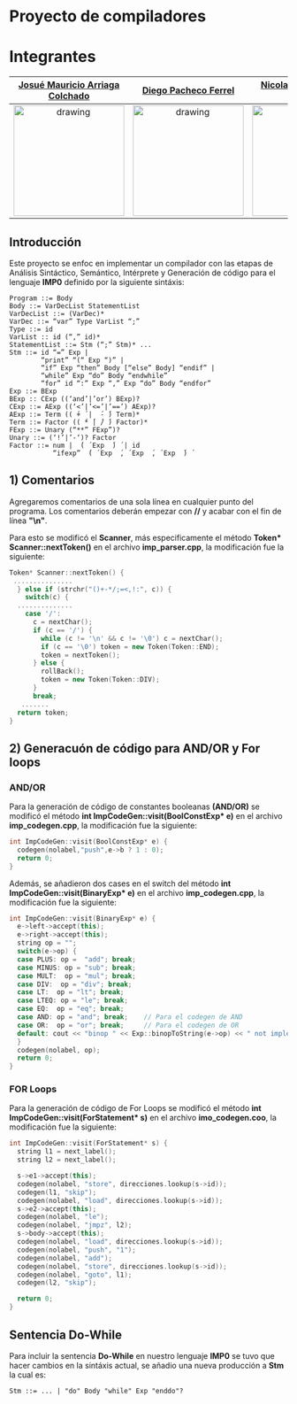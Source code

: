 # Proyecto de compiladores

# Integrantes

| <a href="https://github.com/jmac-94" target="_blank">**Josué Mauricio Arriaga Colchado**</a> | <a href="https://github.com/Diegospf12" target="_blank">**Diego Pacheco Ferrel**</a> | <a href="https://github.com/NicolasArroyo" target="_blank">**Nicolas Mateo Arroyo Chávez**</a> |
| :----------------------------------------------------------------------------------------------: | :----------------------------------------------------------------------------------: | :-----------------------------------------------------------------------------------------: |
| <img src="https://avatars.githubusercontent.com/u/83974555?v=4" alt="drawing" width="200"/> | <img src="https://avatars.githubusercontent.com/u/94090499?v=4" alt="drawing" width="200"/> | <img src="https://avatars.githubusercontent.com/u/83975293?v=4" alt="drawing" width="200"/> |

## **Introducción**

Este proyecto se enfoc en implementar un compilador con las etapas de Análisis Sintáctico, Semántico, Intérprete y Generación de código para el lenguaje **IMP0** definido por la siguiente sintáxis:

```bnf
Program ::= Body
Body ::= VarDecList StatementList
VarDecList ::= (VarDec)*
VarDec ::= “var” Type VarList “;”
Type ::= id
VarList :: id (“,” id)*
StatementList ::= Stm (“;” Stm)* ...
Stm ::= id “=” Exp |
        “print” “(“ Exp “)” |
        “if” Exp “then” Body [“else” Body] “endif” |
        “while” Exp “do” Body “endwhile”
        “for” id “:” Exp “,” Exp “do” Body “endfor”
Exp ::= BExp
BExp :: CExp ((‘and’|’or’) BExp)?
CExp ::= AExp ((‘<’|’<=’|’==’) AExp)?
AExp ::= Term (( ́+ ́ |  ́- ́) Term)*
Term ::= Factor (( ́* ́| ́/ ́) Factor)*
FExp ::= Unary (“**” FExp”)?
Unary ::= (‘!’|’-‘)? Factor
Factor ::= num |  ́( ́ Exp  ́) ́ | id
           “ifexp”  ́( ́ Exp  ́, ́ Exp  ́, ́ Exp  ́) ́
```

## **1) Comentarios**

Agregaremos comentarios de una sola línea en cualquier punto del programa. Los comentarios deberán empezar con **//** y acabar con el fin de línea **"\n"**.

Para esto se modificó el **Scanner**, más especificamente el método __Token* Scanner::nextToken()__ en el archivo **imp_parser.cpp**, la modificación fue la siguiente:

```cpp
Token* Scanner::nextToken() {
 ...............
  } else if (strchr("()+-*/;=<,!:", c)) {
    switch(c) {
  ..............   
    case '/':
      c = nextChar();
      if (c == '/') {
        while (c != '\n' && c != '\0') c = nextChar();
        if (c == '\0') token = new Token(Token::END);
        token = nextToken();
      } else {
        rollBack(); 
        token = new Token(Token::DIV); 
      }
      break; 
   .......
  return token;
}
```

## **2) Generacuón de código para AND/OR y For loops**

### AND/OR

Para la generación de código de constantes booleanas **(AND/OR)** se modificó el método __int ImpCodeGen::visit(BoolConstExp* e)__ en el archivo **imp_codegen.cpp**, la modificación fue la siguiente:

```cpp
int ImpCodeGen::visit(BoolConstExp* e) {
  codegen(nolabel,"push",e->b ? 1 : 0);
  return 0;
}
```

Además, se añadieron dos cases en el switch del método __int ImpCodeGen::visit(BinaryExp* e)__ en el archivo **imp_codegen.cpp**, la modificación fue la siguiente:

```cpp
int ImpCodeGen::visit(BinaryExp* e) {
  e->left->accept(this);
  e->right->accept(this);
  string op = "";
  switch(e->op) {
  case PLUS: op =  "add"; break;
  case MINUS: op = "sub"; break;
  case MULT:  op = "mul"; break;
  case DIV:  op = "div"; break;
  case LT:  op = "lt"; break;
  case LTEQ: op = "le"; break;
  case EQ:  op = "eq"; break;
  case AND: op = "and"; break;    // Para el codegen de AND
  case OR:  op = "or"; break;     // Para el codegen de OR
  default: cout << "binop " << Exp::binopToString(e->op) << " not implemented" << endl;
  }
  codegen(nolabel, op);
  return 0;
}
```

### FOR Loops

Para la generación de código de For Loops se modificó el método __int ImpCodeGen::visit(ForStatement* s)__ en el archivo **imo_codegen.coo**, la modificación fue la siguiente:

```cpp
int ImpCodeGen::visit(ForStatement* s) {
  string l1 = next_label();
  string l2 = next_label();

  s->e1->accept(this);
  codegen(nolabel, "store", direcciones.lookup(s->id));
  codegen(l1, "skip");
  codegen(nolabel, "load", direcciones.lookup(s->id));
  s->e2->accept(this);
  codegen(nolabel, "le");
  codegen(nolabel, "jmpz", l2);
  s->body->accept(this);
  codegen(nolabel, "load", direcciones.lookup(s->id));
  codegen(nolabel, "push", "1");
  codegen(nolabel, "add");
  codegen(nolabel, "store", direcciones.lookup(s->id));
  codegen(nolabel, "goto", l1);
  codegen(l2, "skip");

  return 0;
}
```

## **Sentencia Do-While**

Para incluir la sentencia **Do-While** en nuestro lenguaje **IMP0** se tuvo que hacer cambios en la sintáxis actual, se añadio una nueva producción a **Stm** la cual es:

```bnf
Stm ::= ... | "do" Body "while" Exp "enddo"?
```






